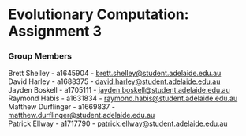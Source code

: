 # Evolutionary Computation: Assignment 3

### Group Members

Brett Shelley - a1645904 - brett.shelley@student.adelaide.edu.au             
David Harley - a1688375 - david.harley@student.adelaide.edu.au               
Jayden Boskell - a1705111 - jayden.boskell@student.adelaide.edu.au           
Raymond Habis - a1631834 - raymond.habis@student.adelaide.edu.au             
Matthew Durflinger - a1669837 - matthew.durflinger@student.adelaide.edu.au   
Patrick Ellway - a1717790 - patrick.ellway@student.adelaide.edu.au           
